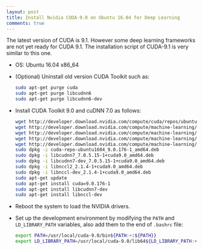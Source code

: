 ```yaml
---
layout: post
title: Install Nvidia CUDA-9.0 on Ubuntu 16.04 for Deep Learning
comments: true
---
```


The latest version of CUDA is 9.1. However some deep learning frameworks are not yet ready for CUDA 9.1. The installation script of CUDA-9.1 is very similar to this one. 

* OS: Ubuntu 16.04 x86_64

* (Optional) Uninstall old version CUDA Toolkit such as:

  ```bash
  sudo apt-get purge cuda
  sudo apt-get purge libcudnn6
  sudo apt-get purge libcudnn6-dev
  ```

* Install CUDA Toolkit 9.0 and cuDNN 7.0 as follows:
  
  ```bash
  wget http://developer.download.nvidia.com/compute/cuda/repos/ubuntu1604/x86_64/cuda-repo-ubuntu1604_9.0.176-1_amd64.deb
  wget http://developer.download.nvidia.com/compute/machine-learning/repos/ubuntu1604/x86_64/libcudnn7_7.0.5.15-1+cuda9.0_amd64.deb
  wget http://developer.download.nvidia.com/compute/machine-learning/repos/ubuntu1604/x86_64/libcudnn7-dev_7.0.5.15-1+cuda9.0_amd64.deb
  wget http://developer.download.nvidia.com/compute/machine-learning/repos/ubuntu1604/x86_64/libnccl2_2.1.4-1+cuda9.0_amd64.deb
  wget http://developer.download.nvidia.com/compute/machine-learning/repos/ubuntu1604/x86_64/libnccl-dev_2.1.4-1+cuda9.0_amd64.deb
  sudo dpkg -i cuda-repo-ubuntu1604_9.0.176-1_amd64.deb
  sudo dpkg -i libcudnn7_7.0.5.15-1+cuda9.0_amd64.deb
  sudo dpkg -i libcudnn7-dev_7.0.5.15-1+cuda9.0_amd64.deb
  sudo dpkg -i libnccl2_2.1.4-1+cuda9.0_amd64.deb
  sudo dpkg -i libnccl-dev_2.1.4-1+cuda9.0_amd64.deb
  sudo apt-get update
  sudo apt-get install cuda=9.0.176-1
  sudo apt-get install libcudnn7-dev
  sudo apt-get install libnccl-dev
  ```
  
* Reboot the system to load the NVIDIA drivers.
  
* Set up the development environment by modifying the `PATH` and `LD_LIBRARY_PATH` variables, also add them to the end of `.bashrc` file:
  ```bash
  export PATH=/usr/local/cuda-9.0/bin${PATH:+:${PATH}}
  export LD_LIBRARY_PATH=/usr/local/cuda-9.0/lib64${LD_LIBRARY_PATH:+:${LD_LIBRARY_PATH}}
  ```
